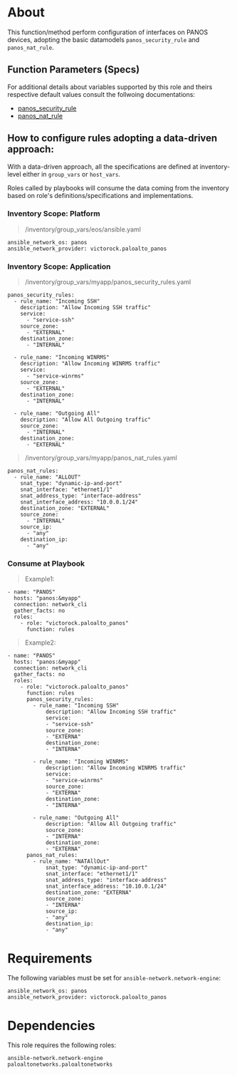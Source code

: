 # About

This function/method perform configuration of interfaces on PANOS devices, adopting the basic datamodels `panos_security_rule` and `panos_nat_rule`.

## Function Parameters (Specs)

For additional details about variables supported by this role and theirs respective default values consult the follwoing documentations:
* [panos_security_rule](https://github.com/PaloAltoNetworks/ansible-pan/blob/master/library/panos_security_rule.py)
* [panos_nat_rule](https://github.com/PaloAltoNetworks/ansible-pan/blob/master/library/panos_nat_rule.py)


## How to configure rules adopting a data-driven approach:

With a data-driven approach, all the specifications are defined at inventory-level either in `group_vars` or `host_vars`.

Roles called by playbooks will consume the data coming from the inventory based on role's definitions/specifications and implementations.


### Inventory Scope: Platform

> /inventory/group_vars/eos/ansible.yaml


```
ansible_network_os: panos
ansible_network_provider: victorock.paloalto_panos
```

### Inventory Scope: Application

> /inventory/group_vars/myapp/panos_security_rules.yaml


```
panos_security_rules:
  - rule_name: "Incoming SSH"
    description: "Allow Incoming SSH traffic"
    service: 
      - "service-ssh"
    source_zone: 
      - "EXTERNAL"
    destination_zone:
      - "INTERNAL"

  - rule_name: "Incoming WINRMS"
    description: "Allow Incoming WINRMS traffic"
    service:
      - "service-winrms"
    source_zone:
      - "EXTERNAL"
    destination_zone:
      - "INTERNAL"

  - rule_name: "Outgoing All"
    description: "Allow All Outgoing traffic"
    source_zone:
      - "INTERNAL"
    destination_zone:
      - "EXTERNAL"
```

> /inventory/group_vars/myapp/panos_nat_rules.yaml

```
panos_nat_rules:
  - rule_name: "ALLOUT"
    snat_type: "dynamic-ip-and-port"
    snat_interface: "ethernet1/1"
    snat_address_type: "interface-address"
    snat_interface_address: "10.0.0.1/24"
    destination_zone: "EXTERNAL"
    source_zone:
      - "INTERNAL"
    source_ip:
      - "any"
    destination_ip:
      - "any"
```

### Consume at Playbook

> Example1:
```
- name: "PANOS"
  hosts: "panos:&myapp"
  connection: network_cli
  gather_facts: no
  roles:
    - role: "victorock.paloalto_panos"
      function: rules
```

> Example2:
```
- name: "PANOS"
  hosts: "panos:&myapp"
  connection: network_cli
  gather_facts: no
  roles:
    - role: "victorock.paloalto_panos"
      function: rules
      panos_security_rules:
        - rule_name: "Incoming SSH"
            description: "Allow Incoming SSH traffic"
            service: 
            - "service-ssh"
            source_zone: 
            - "EXTERNA"
            destination_zone:
            - "INTERNA"

        - rule_name: "Incoming WINRMS"
            description: "Allow Incoming WINRMS traffic"
            service:
            - "service-winrms"
            source_zone:
            - "EXTERNA"
            destination_zone:
            - "INTERNA"

        - rule_name: "Outgoing All"
            description: "Allow All Outgoing traffic"
            source_zone:
            - "INTERNA"
            destination_zone:
            - "EXTERNA"
      panos_nat_rules:
        - rule_name: "NATAllOut"
            snat_type: "dynamic-ip-and-port"
            snat_interface: "ethernet1/1"
            snat_address_type: "interface-address"
            snat_interface_address: "10.10.0.1/24"
            destination_zone: "EXTERNA"
            source_zone:
            - "INTERNA"
            source_ip:
            - "any"
            destination_ip:
            - "any"
```

# Requirements

The following variables must be set for `ansible-network.network-engine`:

```
ansible_network_os: panos
ansible_network_provider: victorock.paloalto_panos
```

# Dependencies

This role requires the following roles:

```
ansible-network.network-engine
paloaltonetworks.paloaltonetworks
```